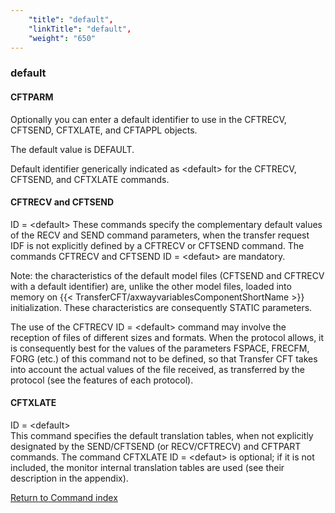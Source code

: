 ```yaml
---
    "title": "default",
    "linkTitle": "default",
    "weight": "650"
---
```

<span id="Default"></span>

### default

#### CFTPARM

Optionally you can enter a default identifier to use in the CFTRECV,
CFTSEND, CFTXLATE, and CFTAPPL objects.

The default value is DEFAULT.

Default identifier generically indicated as &lt;default&gt; for the CFTRECV, CFTSEND, and CFTXLATE commands.

#### CFTRECV and CFTSEND

ID = &lt;default&gt; These commands specify the complementary
default values of the RECV and SEND command parameters, when the transfer
request IDF is not explicitly defined by a CFTRECV or CFTSEND command.
The commands CFTRECV and CFTSEND ID = &lt;defaut&gt; are mandatory.

Note: the characteristics of the default model files (CFTSEND and CFTRECV
with a default identifier) are, unlike the other model files, loaded into
memory on {{< TransferCFT/axwayvariablesComponentShortName  >}} initialization. These characteristics are consequently
STATIC parameters.

The use of the CFTRECV ID = &lt;default&gt; command may involve
the reception of files of different sizes and formats. When the protocol
allows, it is consequently best for the values of the parameters FSPACE,
FRECFM, FORG (etc.) of this command not to be defined, so that Transfer
CFT takes into account the actual values of the file received, as transferred
by the protocol (see the features of each protocol).

#### CFTXLATE

ID = &lt;default&gt;  
This command specifies the default translation tables, when not explicitly
designated by the SEND/CFTSEND (or RECV/CFTRECV) and CFTPART commands.
The command CFTXLATE ID = &lt;defaut&gt; is optional; if it is
not included, the monitor internal translation tables are used (see their
description in the appendix).

[Return to Command index](../../)

